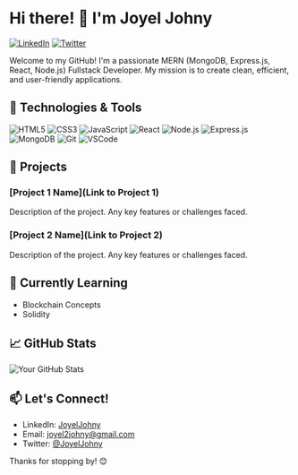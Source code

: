 # Hi there! 👋 I'm Joyel Johny

[![LinkedIn](https://img.shields.io/badge/LinkedIn-Connect-blue)](https://www.linkedin.com/in/joyeljohny/)
[![Twitter](https://img.shields.io/badge/Twitter-Follow-1DA1F2)](https://twitter.com/JoyelJohny)

Welcome to my GitHub! I'm a passionate MERN (MongoDB, Express.js, React, Node.js) Fullstack Developer. My mission is to create clean, efficient, and user-friendly applications.

## 🔧 Technologies & Tools

![HTML5](https://img.shields.io/badge/HTML5-E34F26)
![CSS3](https://img.shields.io/badge/CSS3-1572B6)
![JavaScript](https://img.shields.io/badge/JavaScript-F7DF1E)
![React](https://img.shields.io/badge/React-61DAFB)
![Node.js](https://img.shields.io/badge/Node.js-43853D)
![Express.js](https://img.shields.io/badge/Express.js-000000)
![MongoDB](https://img.shields.io/badge/MongoDB-47A248)
![Git](https://img.shields.io/badge/Git-F05032)
![VSCode](https://img.shields.io/badge/VS%20Code-007ACC)

## 🚀 Projects

### [Project 1 Name](Link to Project 1)
Description of the project. Any key features or challenges faced.

### [Project 2 Name](Link to Project 2)
Description of the project. Any key features or challenges faced.

## 🌱 Currently Learning

- Blockchain Concepts 
- Solidity 

## 📈 GitHub Stats

![Your GitHub Stats](https://github-readme-stats.vercel.app/api?username=JoyelJohny&show_icons=true&count_private=true&hide=prs&theme=radical)

## 📫 Let's Connect!

- LinkedIn: [JoyelJohny](https://www.linkedin.com/in/joyeljohny/)
- Email: joyel2johny@gmail.com
- Twitter: [@JoyelJohny](https://twitter.com/yourtwitter/)

Thanks for stopping by! 😊


<!--
**JoyelJohny/JoyelJohny** is a ✨ _special_ ✨ repository because its `README.md` (this file) appears on your GitHub profile.

Here are some ideas to get you started:

- 🔭 I’m currently working on ...
- 🌱 I’m currently learning ...
- 👯 I’m looking to collaborate on ...
- 🤔 I’m looking for help with ...
- 💬 Ask me about ...
- 📫 How to reach me: ...
- 😄 Pronouns: ...
- ⚡ Fun fact: ...
-->
